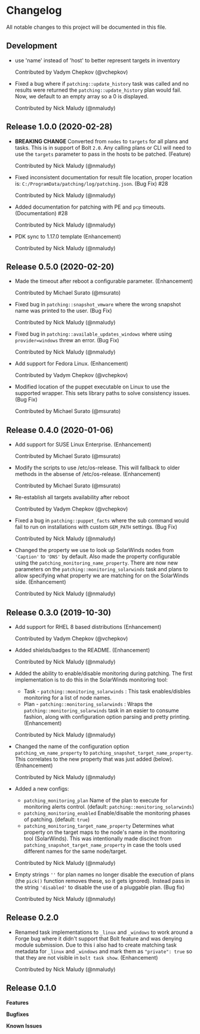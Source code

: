 # Changelog

All notable changes to this project will be documented in this file.

## Development

* use 'name' instead of 'host' to better represent targets in inventory

  Contributed by Vadym Chepkov (@vchepkov)

* Fixed a bug where if `patching::update_history` task was called and no results were returned
  the `patching::update_history` plan would fail. Now, we default to an empty array so a 0
  is displayed.

  Contributed by Nick Maludy (@nmaludy)

## Release 1.0.0 (2020-02-28)

* **BREAKING CHANGE** 
  Converted from `nodes` to `targets` for all plans and tasks. This is in support of Bolt `2.0`.
  Any calling plans or CLI will need to use the `targets` parameter to pass in the hosts
  to be patched. (Feature)

  Contributed by Nick Maludy (@nmaludy)

* Fixed inconsistent documentation for result file location, proper location is: `C:/ProgramData/patching/log/patching.json`. (Bug Fix) #28

  Contributed by Nick Maludy (@nmaludy)

* Added documentation for patching with PE and `pcp` timeouts. (Documentation) #28

  Contributed by Nick Maludy (@nmaludy)
  
* PDK sync to 1.17.0 template (Enhancement)

  Contributed by Nick Maludy (@nmaludy)

## Release 0.5.0 (2020-02-20)

* Made the timeout after reboot a configurable parameter. (Enhancement)

  Contributed by Michael Surato (@msurato)

* Fixed bug in `patching::snapshot_vmware` where the wrong snapshot name was printed to the user. (Bug Fix)
  
  Contributed by Nick Maludy (@nmaludy)
  
* Fixed bug in `patching::available_updates_windows` where using `provider=windows` threw an error. (Bug Fix)
  
  Contributed by Nick Maludy (@nmaludy)

* Add support for Fedora Linux. (Enhancement)

  Contributed by Vadym Chepkov (@vchepkov)

* Modified location of the puppet executable on Linux to use the supported wrapper. This sets
  library paths to solve consistency issues. (Bug Fix)
  
  Contributed by Michael Surato (@msurato)

## Release 0.4.0 (2020-01-06)

* Add support for SUSE Linux Enterprise. (Enhancement)

  Contributed by Michael Surato (@msurato)
  
* Modify the scripts to use /etc/os-release. This will fallback to older methods in the absense of /etc/os-release. (Enhancement)

  Contributed by Michael Surato (@msurato)

* Re-establish all targets availability after reboot

  Contributed by Vadym Chepkov (@vchepkov)

* Fixed a bug in `patching::puppet_facts` where the sub command would fail to run on 
  installations with custom `GEM_PATH` settings. (Bug Fix)
  
  Contributed by Nick Maludy (@nmaludy)
  
* Changed the property we use to look up SolarWinds nodes from `'Caption'` to `'DNS'` by
  default. Also made the property configurable using the `patching_monitoring_name_property`.
  There are now new parameters on the `patching::monitoring_solarwinds` task and plans
  to allow specifying what property we are matching for on the SolarWinds side. (Enhancement)
  
  Contributed by Nick Maludy (@nmaludy)


## Release 0.3.0 (2019-10-30)

* Add support for RHEL 8 based distributions (Enhancement)

  Contributed by Vadym Chepkov (@vchepkov)

* Added shields/badges to the README. (Enhancement)
  
  Contributed by Nick Maludy (@nmaludy)

* Added the ability to enable/disable monitoring during patching. The first implementation
  is to do this in the SolarWinds monitoring tool:
  * Task - `patching::monitoring_solarwinds` : This task enables/disbles monitoring for a list 
    of node names.
  * Plan - `patching::monitoring_solarwinds` : Wraps the `patching::monitoring_solarwinds` task in an
    easier to consume fashion, along with configuration option parsing and pretty printing.
  (Enhancement)
  
  Contributed by Nick Maludy (@nmaludy)
  
* Changed the name of the configuration option `patching_vm_name_property` to `patching_snapshot_target_name_property`.
  This correlates to the new property that was just added (below). (Enhancement)
  
  Contributed by Nick Maludy (@nmaludy)

* Added a new configs:
    - `patching_monitoring_plan` Name of the plan to execute for monitoring alerts control.
      (default: `patching::monitoring_solarwinds`)
    - `patching_monitoring_enabled` Enable/disable the monitoring phases of patching.
      (default: `true`)
    - `patching_monitoring_target_name_property` Determines what property on the target
      maps to the node's name in the monitoring tool (SolarWinds).
      This was intentionally made discinct from `patching_snapshot_target_name_property` in case
      the tools used different names for the same node/target.
  
  Contributed by Nick Maludy (@nmaludy)
  
* Empty strings `''` for plan names no longer disable the execution of plans (the
  `pick()` function removes these, so it gets ignored). Instead pass in the string
  `'disabled'` to disable the use of a pluggable plan. (Bug fix)
  
  Contributed by Nick Maludy (@nmaludy)
  

## Release 0.2.0

* Renamed task implementations to `_linux` and `_windows` to work around a Forge bug
  where it didn't support that Bolt feature and was denying module submission.
  Due to this i also had to create matching task metadata for `_linux` and `_windows`
  and mark them as `"private": true` so that they are not visible in `bolt task show`.
  (Enhancement)
  
  Contributed by Nick Maludy (@nmaludy)

## Release 0.1.0

**Features**

**Bugfixes**

**Known Issues**
